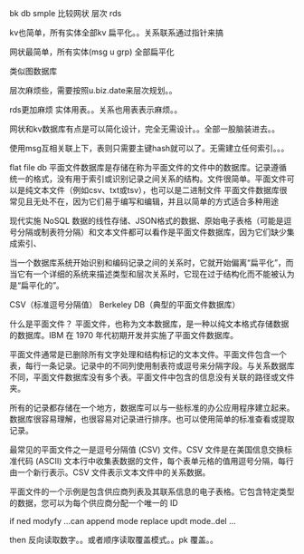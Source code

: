 bk db smple 比较网状 层次  rds

kv也简单，所有实体全部kv 扁平化。。关系联系通过指针来搞

网状最简单，所有实体(msg u grp) 全部扁平化

类似图数据库

层次麻烦些，需要按照u.biz.date来层次规划。。

rds更加麻烦  实体用表。。关系也用表表示麻烦。。



网状和kv数据库有点是可以简化设计，完全无需设计。。全部一股脑装进去。。

使用msg互相关联上下，表则只需要主键hash就可以了。无需建立任何索引。。。


flat file db
平面文件数据库是存储在称为平面文件的文件中的数据库。记录遵循统一的格式，没有用于索引或识别记录之间关系的结构。文件很简单。平面文件可以是纯文本文件（例如csv、txt或tsv），也可以是二进制文件
平面文件数据库很常见且无处不在，因为它们易于编写和编辑，并且以简单的方式适合多种用途

现代实施
NoSQL 数据的线性存储、JSON格式的数据、原始电子表格（可能是逗号分隔或制表符分隔）和文本文件都可以看作是平面文件数据库，因为它们缺少集成索引、

当一个数据库系统开始识别和编码记录之间的关系时，它就开始偏离“扁平化”，而当它有一个详细的系统来描述类型和层次关系时，它现在过于结构化而不能被认为是“扁平化的”。


CSV（标准逗号分隔值）
Berkeley DB（典型的平面文件数据库）

什么是平面文件？
平面文件，也称为文本数据库，是一种以纯文本格式存储数据的数据库。IBM 在 1970 年代初期开发并实施了平面文件数据库。

平面文件通常是已删除所有文字处理和结构标记的文本文件。平面文件包含一个表，每行一条记录。记录中的不同列使用制表符或逗号来分隔字段。与关系数据库不同，平面文件数据库没有多个表。平面文件中包含的信息没有关联的路径或文件夹。

所有的记录都存储在一个地方，数据库可以与一些标准的办公应用程序建立起来。数据库很容易理解，也很容易对记录进行排序。也可以使用简单的标准查看或提取记录。

最常见的平面文件之一是逗号分隔值 (CSV) 文件。CSV 文件是在美国信息交换标准代码 (ASCII) 文本行中收集表数据的文件，每个表单元格的值用逗号分隔，每行由一个新行表示。CSV 文件表示文本文件中的关系数据。

平面文件的一个示例是包含供应商列表及其联系信息的电子表格。它包含特定类型的数据，您可以为每个供应商分配一个唯一的 ID

if ned modyfy ...can append mode replace updt mode..del ...

then 反向读取数字。。或者顺序读取覆盖模式。。pk 覆盖。。